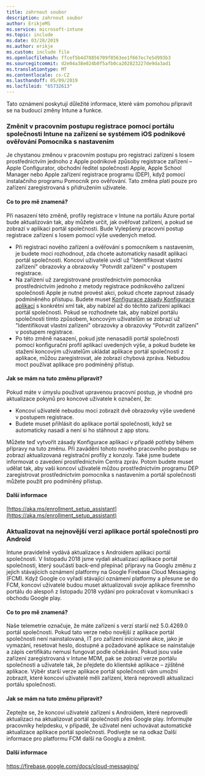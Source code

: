 ```yaml
---
title: zahrnout soubor
description: zahrnout soubor
author: ErikjeMS
ms.service: microsoft-intune
ms.topic: include
ms.date: 03/28/2019
ms.author: erikje
ms.custom: include file
ms.openlocfilehash: ffcef5b4d78856709f8563ee1f667ec7e5d993b3
ms.sourcegitcommit: d2e04a38e024b0f5afb0ca202823227de9da3ad1
ms.translationtype: MT
ms.contentlocale: cs-CZ
ms.lasthandoff: 05/09/2019
ms.locfileid: "65732613"
---
```

Tato oznámení poskytují důležité informace, které vám pomohou připravit se na budoucí změny Intune a funkce. 

### <a name="change-in-enrollment-workflow-with-intune-company-portal-on-corporate-ios-devices-authenticating-with-setup-assistant----1927359---"></a>Změnit v pracovním postupu registrace pomocí portálu společnosti Intune na zařízení se systémem iOS podnikové ověřování Pomocníka s nastavením <!-- 1927359 -->
Je chystanou změnou v pracovním postupu pro registraci zařízení s Iosem prostřednictvím jednoho z Apple podnikové způsoby registrace zařízení – Apple Configurator, obchodní ředitel společnosti Apple, Apple School Manager nebo Apple zařízení registrace programu (DEP), když pomocí instalačního programu Pomocník pro ověřování. Tato změna platí pouze pro zařízení zaregistrovaná s přidružením uživatele.

#### <a name="how-does-this-affect-me"></a>Co to pro mě znamená?
Při nasazení této změně, profily registrace v Intune na portálu Azure portal bude aktualizován tak, aby můžete určit, jak ověřovat zařízení, a pokud se zobrazí v aplikaci portál společnosti. Bude Vylepšený pracovní postup registrace zařízení s Iosem pomocí výše uvedených metod. 

- Při registraci nového zařízení a ověřování s pomocníkem s nastavením, je budete moci rozhodnout, zda chcete automaticky nasadit aplikaci portál společnosti. Koncoví uživatelé uvidí už "Identifikovat vlastní zařízení" obrazovky a obrazovky "Potvrdit zařízení" v postupem registrace.  
- Na zařízení už zaregistrované prostřednictvím pomocníka prostřednictvím jednoho z metody registrace podnikového zařízení společnosti Apple je nutné provést akci, pokud chcete zapnout zásady podmíněného přístupu. Budete muset [Konfigurace zásady Konfigurace aplikací](https://aka.ms/enrollment_setup_assistant) s konkrétní xml tak, aby nabízel až do těchto zařízení aplikaci portál společnosti.  Pokud se rozhodnete tak, aby nabízel portálu společnosti tímto způsobem, koncovým uživatelům se zobrazí už "Identifikovat vlastní zařízení" obrazovky a obrazovky "Potvrdit zařízení" v postupem registrace. 
- Po této změně nasazení, pokud jste nenasadili portál společnosti pomocí konfigurační profil aplikací uvedených výše, a pokud budete ke stažení koncovým uživatelům ukládat aplikace portál společnosti z aplikace, můžou zaregistrovat, ale zobrazí chybová zpráva. Nebudou moct používat aplikace pro podmíněný přístup. 

#### <a name="what-do-i-need-to-do-to-prepare-for-this-change"></a>Jak se mám na tuto změnu připravit?
Pokud máte v úmyslu používat upravenou pracovní postup, je vhodné pro aktualizace pokynů pro koncové uživatele k označení, že:

- Koncoví uživatelé nebudou moci zobrazit dvě obrazovky výše uvedené v postupem registrace. 
- Budete muset přihlásit do aplikace portál společnosti, když se automaticky nasadí a není si ho stáhnout z app storu. 

Můžete teď vytvořit zásady Konfigurace aplikací v případě potřeby během přípravy na tuto změnu. Při zavádění tohoto nového pracovního postupu se zobrazí aktualizovaná registrační profily z konzoly. Také jsme budete informovat o zavedení prostřednictvím Centra zpráv. Potom budete muset udělat tak, aby vaši koncoví uživatelé můžou prostřednictvím programu DEP zaregistrovat prostřednictvím pomocníka s nastavením a portál společnosti můžete použít pro podmíněný přístup.

#### <a name="additional-information"></a>Další informace 
[https://aka.ms/enrollment_setup_assistant](https://aka.ms/enrollment_setup_assistant)


### <a name="update-your-android-company-portal-app-to-the-latest-version---4536963--"></a>Aktualizovat na nejnovější verzi aplikace portál společnosti pro Android <!--4536963-->
Intune pravidelně vydává aktualizace s Androidem aplikaci portál společnosti. V listopadu 2018 jsme vydali aktualizací aplikace portál společnosti, který součástí back-end přepínač přípravy na Googlu změnu z jejich stávajících oznámení platformy na Google Firebase Cloud Messaging (FCM). Když Google co vyřadí stávající oznámení platformy a přesune se do FCM, koncoví uživatelé budou muset aktualizovali svoje aplikace firemního portálu do alespoň z listopadu 2018 vydání pro pokračovat v komunikaci s obchodu Google play.

#### <a name="how-does-this-affect-me"></a>Co to pro mě znamená?
Naše telemetrie označuje, že máte zařízení s verzí starší než 5.0.4269.0 portál společnosti. Pokud tato verze nebo novější z aplikace portál společnosti není nainstalovaná, IT pro zařízení iniciované akce, jako je vymazání, resetovat heslo, dostupné a požadované aplikace se nainstaluje a zápis certifikátu nemusí fungovat podle očekávání. Pokud jsou vaše zařízení zaregistrovaná v Intune MDM, pak se zobrazí verze portálu společnosti a uživatele tak, že přejdete do klientské aplikace – zjištěné aplikace. Výběr starší verze aplikace portál společnosti vám umožní zobrazit, které koncoví uživatelé měli zařízení, která neprovedli aktualizaci portálu společnosti.

#### <a name="what-do-i-need-to-do-to-prepare-for-this-change"></a>Jak se mám na tuto změnu připravit?
Zeptejte se, že koncoví uživatelé zařízení s Androidem, které neprovedli aktualizaci na aktualizovat portál společnosti přes Google play. Informujte pracovníky helpdesku, v případě, že uživatel není uchovávat automatické aktualizace aplikace portál společnosti. Podívejte se na odkaz Další informace pro platformu FCM další na Googlu a změnit.

#### <a name="additional-information"></a>Další informace
https://firebase.google.com/docs/cloud-messaging/